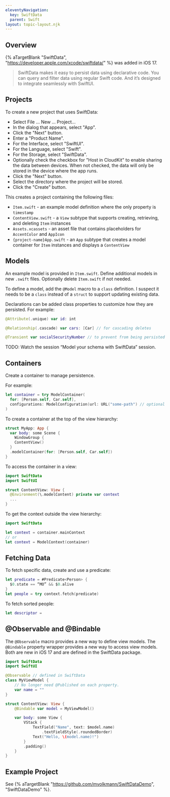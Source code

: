 ```yaml
---
eleventyNavigation:
  key: SwiftData
  parent: Swift
layout: topic-layout.njk
---
```


## Overview

{% aTargetBlank "SwiftData", "https://developer.apple.com/xcode/swiftdata/" %}
was added in iOS 17.

> SwiftData makes it easy to persist data using declarative code.
> You can query and filter data using regular Swift code.
> And it’s designed to integrate seamlessly with SwiftUI.

## Projects

To create a new project that uses SwiftData:

- Select File ... New ... Project...
- In the dialog that appears, select "App".
- Click the "Next" button.
- Enter a "Product Name".
- For the Interface, select "SwiftUI".
- For the Language, select "Swift".
- For the Storage, select "SwiftData".
- Optionally check the checkbox for "Host in CloudKit"
  to enable sharing the data between devices.
  When not checked, the data will only be stored
  in the device where the app runs.
- Click the "Next" button.
- Select the directory where the project will be stored.
- Click the "Create" button.

This creates a project containing the following files:

- `Item.swift` - an example model definition
  where the only property is `timestamp`
- `ContentView.swift` - a `View` subtype that supports
  creating, retrieving, and deleting `Item` instances
- `Assets.xcassets` - an asset file that contains
  placeholders for `AccentColor` and `AppIcon`
- `{project-name}App.swift` - an `App` subtype that
  creates a model container for `Item` instances
  and displays a `ContentView`

## Models

An example model is provided in `Item.swift`.
Define additional models in new `.swift` files.
Optionally delete `Item.swift` if not needed.

To define a model, add the `@Model` macro to a `class` definition.
I suspect it needs to be a `class` instead of a `struct`
to support updating existing data.

Declarations can be added class properties to customize how they are persisted.
For example:

```swift
@Attribute(.unique) var id: int

@Relationship(.cascade) var cars: [Car] // for cascading deletes

@Transient var socialSecurityNumber // to prevent from being persisted
```

TODO: Watch the session “Model your schema with SwiftData” session.

## Containers

Create a container to manage persistence.

For example:

```swift
let container = try ModelContainer(
  for: [Person.self, Car.self],
  configurations: ModelConfiguration(url: URL("some-path") // optional
)
```

To create a container at the top of the view hierarchy:

```swift
struct MyApp: App {
  var body: some Scene {
    WindowGroup {
    ContentView()
  }
  .modelContainer(for: [Person.self, Car.self])
}
```

To access the container in a view:

```swift
import SwiftData
import SwiftUI

struct ContentView: View {
  @Environment(\.modelContent) private var context
  ...
}
```

To get the context outside the view hierarchy:

```swift
import SwiftData

let context = container.mainContext
// or
let context = ModelContext(container)
```

## Fetching Data

To fetch specific data, create and use a predicate:

```swift
let predicate = #Predicate<Person> {
  $0.state == “MO” && $0.alive
}
let people = try context.fetch(predicate)
```

To fetch sorted people:

```swift
let descriptor =
```

## @Observable and @Bindable

The `@Observable` macro provides a new way to define view models.
The `@Bindable` property wrapper provides a new way to access view models.
Both are new in iOS 17 and are defined in the SwiftData package.

```swift
import SwiftData
import SwiftUI

@Observable // defined in SwiftData
class MyViewModel {
    // No longer need @Published on each property.
    var name = ""
}

struct ContentView: View {
    @Bindable var model = MyViewModel()

    var body: some View {
        VStack {
            TextField("Name", text: $model.name)
                .textFieldStyle(.roundedBorder)
            Text("Hello, \(model.name)!")
        }
        .padding()
    }
}
```

## Example Project

See {% aTargetBlank "https://github.com/mvolkmann/SwiftDataDemo",
"SwiftDataDemo" %}.
